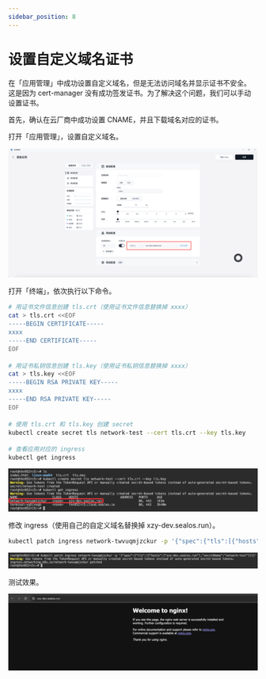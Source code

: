 ```yaml
---
sidebar_position: 8
---
```


# 设置自定义域名证书

在「应用管理」中成功设置自定义域名，但是无法访问域名并显示证书不安全。 这是因为 cert-manager 没有成功签发证书。为了解决这个问题，我们可以手动设置证书。

首先，确认在云厂商中成功设置 CNAME，并且下载域名对应的证书。

打开「应用管理」，设置自定义域名。

![](./images/set-cert1.png)

打开「终端」，依次执行以下命令。

```bash
# 用证书文件信息创建 tls.crt（使用证书文件信息替换掉 xxxx）
cat > tls.crt <<EOF
-----BEGIN CERTIFICATE-----
xxxx
-----END CERTIFICATE-----
EOF

# 用证书私钥信息创建 tls.key（使用证书私钥信息替换掉 xxxx）
cat > tls.key <<EOF
-----BEGIN RSA PRIVATE KEY-----
xxxx
-----END RSA PRIVATE KEY-----
EOF

# 使用 tls.crt 和 tls.key 创建 secret
kubectl create secret tls network-test --cert tls.crt --key tls.key

# 查看应用对应的 ingress
kubectl get ingress 
```

![](./images/set-cert2.png)

修改 ingress（使用自己的自定义域名替换掉 xzy-dev.sealos.run）。

```bash
kubectl patch ingress network-twvuqmjzckur -p '{"spec":{"tls":[{"hosts":["xzy-dev.sealos.run"],"secretName":"network-test"}]}}'
```

![](./images/set-cert3.png)

测试效果。

![](./images/set-cert4.png)